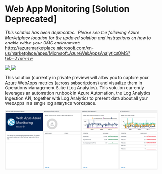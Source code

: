 # Web App Monitoring [Solution Deprecated] 
*This solution has been deprecated.  Please see the following Azure Marketplace location for the updated solution and instructions on how to enable within your OMS environment*: <https://azuremarketplace.microsoft.com/en-us/marketplace/apps/Microsoft.AzureWebAppsAnalyticsOMS?tab=Overview>

<a href="https://portal.azure.com/#create/Microsoft.Template/uri/https%3A%2F%2Fraw.githubusercontent.com%2FAzure%2Fazure-quickstart-templates%2Fmaster%2F101-webappazure-oms-monitoring%2Fazuredeploy.json" target="_blank">
    <img src="http://azuredeploy.net/deploybutton.png"/>
</a>
<a href="http://armviz.io/#/?load=https%3A%2F%2Fraw.githubusercontent.com%2FAzure%2Fazure-quickstart-templates%2Fmaster%2F101-webappazure-oms-monitoring%2Fazuredeploy.json" target="_blank">
    <img src="http://armviz.io/visualizebutton.png"/>
</a>

This solution (currently in private preview) will allow you to capture your Azure WebApps metrics (across subscriptions) and visualize them in Operations Management Suite (Log Analytics). This solution currently leverages an automation runbook in Azure Automation, the Log Analytics Ingestion API, together with Log Analytics to present data about all your WebApps in a single log analytics workspace.

![alt text](images/WebAppPaaS.png "Web App Monitoring")

